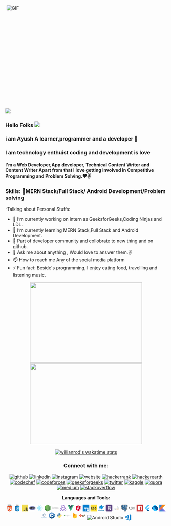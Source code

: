  <img align="right" alt="GIF" src="https://github.com/abhisheknaiidu/abhisheknaiidu/blob/master/code.gif?raw=true" width="500" height="320" />
  
  ![](https://visitor-badge.glitch.me/badge?page_id=Ayush7614.Ayush7614)


### Hello Folks <img src="https://media.giphy.com/media/hvRJCLFzcasrR4ia7z/giphy.gif" width="25px">
### i am Ayush A learner,programmer and a developer 👋
### I am technology enthuist coding and development is love


#### I'm a Web Developer,App developer, Technical Content Writer and Content Writer Apart from that I love getting involved in Competitive Programming and Problem Solving.❤✌
### Skills: 🌱MERN Stack/Full Stack/ Android Development/Problem solving


-Talking about Personal Stuffs:
- 🔭 I’m currently working on intern as GeeksforGeeks,Coding Ninjas and LDL.
- 🌱 I’m currently learning MERN Stack,Full Stack and Android Development.
- 👯 Part of developer community and collobrate to new thing and on github.
- 💬  Ask me about anything , Would love to answer them.✌
- 📫 How to reach me Any of the social media platform
- ⚡ Fun fact: Beside's programming, I enjoy eating food, travelling and listening music.




<div align="center">
<a href="#"><img src="https://github-readme-stats.vercel.app/api?username=Ayush7614&show_icons=true&count_private=true&theme=radical" width="350" height="250" ></a>
<a href="#"><img src="https://github-readme-stats.vercel.app/api/top-langs/?username=Ayush7614&layout=compact&theme=radical" width="350" height="250" ></a>

</div>

<div align="center">

[![willianrod's wakatime stats](https://github-readme-stats.vercel.app/api/wakatime?username=willianrod)](https://github.com/Ayush7614/github-readme-stats)













### Connect with me:


[<img src='https://cdn.jsdelivr.net/npm/simple-icons@3.0.1/icons/github.svg' alt='github' height='30'>](https://github.com/Ayush7614)         [<img src='https://cdn.jsdelivr.net/npm/simple-icons@3.0.1/icons/linkedin.svg' alt='linkedin' height='30'>](https://www.linkedin.com/in/ayush-kumar-984443191/)        [<img src='https://cdn.jsdelivr.net/npm/simple-icons@3.0.1/icons/instagram.svg' alt='instagram' height='30'>](https://www.instagram.com/ayush_msdian/)     [<img src='https://cdn.jsdelivr.net/npm/simple-icons@3.0.1/icons/icloud.svg' alt='website' height='30'>](https://ayush7614.github.io/aboutayush.github.io/)    [<img src='https://cdn.jsdelivr.net/npm/simple-icons@3.0.1/icons/hackerrank.svg' alt='hackerrank' height='30'>](https://hackerrank.com/ayushknj3)  [<img src='https://cdn.jsdelivr.net/npm/simple-icons@3.0.1/icons/hackerearth.svg' alt='hackerearth' height='30'>](https://hackerearth.com/@ayushknj3)  [<img src='https://cdn.jsdelivr.net/npm/simple-icons@3.0.1/icons/codechef.svg' alt='codechef' height='30'>](https://codechef.com/ayushmsdian1)  [<img src='https://cdn.jsdelivr.net/npm/simple-icons@3.0.1/icons/codeforces.svg' alt='codeforces' height='30'>](https://codeforces.com/ayushknj3)  [<img src='https://cdn.jsdelivr.net/npm/simple-icons@3.0.1/icons/geeksforgeeks.svg' alt='geeksforgeeks' height='30'>](https://geeksforgeeks.com/ayush19b311071)  [<img src='https://cdn.jsdelivr.net/npm/simple-icons@3.0.1/icons/twitter.svg' alt='twitter' height='30'>](https://twitter.com/AyushKu38757918)  [<img src='https://cdn.jsdelivr.net/npm/simple-icons@3.0.1/icons/kaggle.svg' alt='kaggle' height='30'>](https://kaggle.com/ayushknj3)   [<img src='https://cdn.jsdelivr.net/npm/simple-icons@3.0.1/icons/quora.svg' alt='quora' height='30'>](https://www.quora.com/profile/AYUSH-KUMAR-2671) [<img src='https://cdn.jsdelivr.net/npm/simple-icons@3.0.1/icons/medium.svg' alt='medium' height='30'>](https://medium.com/@ayushknj3) [<img src='https://cdn.jsdelivr.net/npm/simple-icons@3.0.1/icons/stackoverflow.svg' alt='stackoverflow' height='30'>](https://stackoverflow.com/users/13697863/ayush-kumar)


**Languages and Tools:** 

<code><img height="20" src="https://raw.githubusercontent.com/github/explore/80688e429a7d4ef2fca1e82350fe8e3517d3494d/topics/html/html.png"></code>
<code><img height="20" src="https://raw.githubusercontent.com/github/explore/80688e429a7d4ef2fca1e82350fe8e3517d3494d/topics/css/css.png"></code>
<code><img height="20" src="https://raw.githubusercontent.com/github/explore/80688e429a7d4ef2fca1e82350fe8e3517d3494d/topics/javascript/javascript.png"></code>
<code><img height="20" src="https://raw.githubusercontent.com/github/explore/80688e429a7d4ef2fca1e82350fe8e3517d3494d/topics/php/php.png"></code>
<code><img height="20" src="https://raw.githubusercontent.com/github/explore/5c058a388828bb5fde0bcafd4bc867b5bb3f26f3/topics/react/react.png"></code>
<code><img height="20" src="https://raw.githubusercontent.com/github/explore/80688e429a7d4ef2fca1e82350fe8e3517d3494d/topics/nodejs/nodejs.png"></code>
<code><img height="20" src="https://raw.githubusercontent.com/github/explore/80688e429a7d4ef2fca1e82350fe8e3517d3494d/topics/express/express.png"></code>
<code><img height="20" src="https://raw.githubusercontent.com/github/explore/80688e429a7d4ef2fca1e82350fe8e3517d3494d/topics/redux/redux.png"></code>
<code><img height="20" src="https://raw.githubusercontent.com/github/explore/80688e429a7d4ef2fca1e82350fe8e3517d3494d/topics/vue/vue.png"></code>
<code><img height="20" src="https://raw.githubusercontent.com/github/explore/80688e429a7d4ef2fca1e82350fe8e3517d3494d/topics/angular/angular.png"></code>
<code><img height="20" src="https://raw.githubusercontent.com/github/explore/80688e429a7d4ef2fca1e82350fe8e3517d3494d/topics/typescript/typescript.png"></code>
<code><img height="20" src="https://raw.githubusercontent.com/github/explore/80688e429a7d4ef2fca1e82350fe8e3517d3494d/topics/es6/es6.png"></code>
<code><img height="20" src="https://raw.githubusercontent.com/github/explore/80688e429a7d4ef2fca1e82350fe8e3517d3494d/topics/docker/docker.png"></code>
<code><img height="20" src="https://raw.githubusercontent.com/github/explore/80688e429a7d4ef2fca1e82350fe8e3517d3494d/topics/bootstrap/bootstrap.png"></code>
<code><img height="20" src="https://raw.githubusercontent.com/github/explore/80688e429a7d4ef2fca1e82350fe8e3517d3494d/topics/mysql/mysql.png"></code>
<code><img height="20" src="https://raw.githubusercontent.com/github/explore/80688e429a7d4ef2fca1e82350fe8e3517d3494d/topics/postgresql/postgresql.png"></code>
<code><img height="20" src="https://raw.githubusercontent.com/github/explore/80688e429a7d4ef2fca1e82350fe8e3517d3494d/topics/flask/flask.png"></code>
<code><img height="20" src="https://raw.githubusercontent.com/github/explore/80688e429a7d4ef2fca1e82350fe8e3517d3494d/topics/npm/npm.png"></code>
<code><img height="20" src="https://raw.githubusercontent.com/github/explore/80688e429a7d4ef2fca1e82350fe8e3517d3494d/topics/flutter/flutter.png"></code>
<code><img height="20" src="https://raw.githubusercontent.com/github/explore/80688e429a7d4ef2fca1e82350fe8e3517d3494d/topics/dart/dart.png"></code>
<code><img height="20" src="https://raw.githubusercontent.com/github/explore/80688e429a7d4ef2fca1e82350fe8e3517d3494d/topics/kotlin/kotlin.png"></code>
<code><img height="20" src="https://raw.githubusercontent.com/github/explore/80688e429a7d4ef2fca1e82350fe8e3517d3494d/topics/c/c.png"></code>
<code><img height="20" src="https://raw.githubusercontent.com/github/explore/80688e429a7d4ef2fca1e82350fe8e3517d3494d/topics/cpp/cpp.png"></code>
<code><img height="20" src="https://raw.githubusercontent.com/github/explore/80688e429a7d4ef2fca1e82350fe8e3517d3494d/topics/python/python.png"></code>
<code><img height="20" src="https://raw.githubusercontent.com/github/explore/80688e429a7d4ef2fca1e82350fe8e3517d3494d/topics/mongodb/mongodb.png"></code>
<code><img height="20" src="https://raw.githubusercontent.com/github/explore/80688e429a7d4ef2fca1e82350fe8e3517d3494d/topics/firebase/firebase.png"></code>
<code><img height="20" src="https://raw.githubusercontent.com/github/explore/80688e429a7d4ef2fca1e82350fe8e3517d3494d/topics/git/git.png"></code>
<img align="center" alt="Android Studio" width="20px" src="https://upload.wikimedia.org/wikipedia/commons/3/34/Android_Studio_icon.svg" />
<img align="center" alt="Visual Studio Code" width="20px" src="https://raw.githubusercontent.com/github/explore/80688e429a7d4ef2fca1e82350fe8e3517d3494d/topics/visual-studio-code/visual-studio-code.png" />








